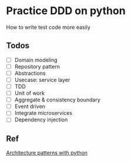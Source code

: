 # Practice DDD on python

How to write test code more easily

## Todos

- [ ] Domain modeling
- [ ] Repository pattern
- [ ] Abstractions
- [ ] Usecase: service layer
- [ ] TDD
- [ ] Unit of work
- [ ] Aggregate & consistency boundary
- [ ] Event driven
- [ ] Integrate microservices
- [ ] Dependency injection

## Ref
[Architecture patterns with python](https://www.amazon.com/Architecture-Patterns-Python-Domain-Driven-Microservices/dp/1492052205)
